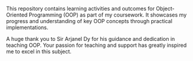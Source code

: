 This repository contains learning activities and outcomes for Object-Oriented Programming (OOP) as part of my coursework. It showcases my progress and understanding of key OOP concepts through practical implementations.


A huge thank you to Sir Arjanel Dy for his guidance and dedication in teaching OOP. Your passion for teaching and support has greatly inspired me to excel in this subject.
